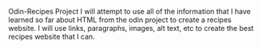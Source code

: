 Odin-Recipes Project
I will attempt to use all of the information that I have learned so far about HTML from the odin project to create a recipes website.
I will use links, paragraphs, images, alt text, etc to create the best recipes website that I can.
